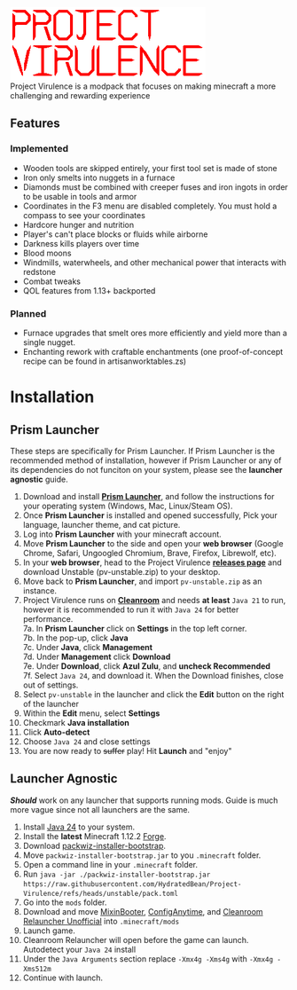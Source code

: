 ![Project Virulence](resources/projectvirulence/title_cropped.png)\
Project Virulence is a modpack that focuses on making minecraft a more challenging and rewarding experience
## Features
### Implemented
- Wooden tools are skipped entirely, your first tool set is made of stone
- Iron only smelts into nuggets in a furnace
- Diamonds must be combined with creeper fuses and iron ingots in order to be usable in tools and armor
- Coordinates in the F3 menu are disabled completely. You must hold a compass to see your coordinates
- Hardcore hunger and nutrition
- Player's can't place blocks or fluids while airborne
- Darkness kills players over time
- Blood moons
- Windmills, waterwheels, and other mechanical power that interacts with redstone
- Combat tweaks
- QOL features from 1.13+ backported

### Planned
- Furnace upgrades that smelt ores more efficiently and yield more than a single nugget.
- Enchanting rework with craftable enchantments (one proof-of-concept recipe can be found in artisanworktables.zs)

# Installation
## Prism Launcher
These steps are specifically for Prism Launcher. If Prism Launcher is the recommended method of installation, however if Prism Launcher or any of its dependencies do not funciton on your system, please see the **launcher agnostic** guide.
1. Download and install **[Prism Launcher](https://prismlauncher.org)**, and follow the instructions for your operating system (Windows, Mac, Linux/Steam OS).
2. Once **Prism Launcher** is installed and opened successfully, Pick your language, launcher theme, and cat picture.
3. Log into **Prism Launcher** with your minecraft account.
4. Move **Prism Launcher** to the side and open your **web browser** (Google Chrome, Safari, Ungoogled Chromium, Brave, Firefox, Librewolf, etc).
5. In your **web browser**, head to the Project Virulence **[releases page](https://github.com/HydratedBean/Project-Virulence/releases)** and download Unstable (pv-unstable.zip) to your desktop.
6. Move back to **Prism Launcher**, and import ``pv-unstable.zip`` as an instance.
7. Project Virulence runs on **[Cleanroom](https://cleanroommc.com/)** and needs **at least** `Java 21` to run, however it is recommended to run it with `Java 24` for better performance. \
7a. In **Prism Launcher** click on **Settings** in the top left corner. \
7b. In the pop-up, click **Java** \
7c. Under **Java**, click **Management** \
7d. Under **Management** click **Download** \
7e. Under **Download**, click **Azul Zulu**, and **uncheck Recommended** \
7f. Select ``Java 24``, and download it. When the Download finishes, close out of settings.
8. Select ``pv-unstable`` in the launcher and click the **Edit** button on the right of the launcher
9. Within the **Edit** menu, select **Settings**
10. Checkmark **Java installation**
11. Click **Auto-detect**
12. Choose ``Java 24`` and close settings
13. You are now ready to ~~suffer~~ play! Hit **Launch** and "enjoy"

## Launcher Agnostic
***Should*** work on any launcher that supports running mods. Guide is much more vague since not all launchers are the same.

1. Install [Java 24](https://www.azul.com/downloads/?package=jdk#zulu) to your system.
2. Install the **latest** Minecraft 1.12.2 [Forge](https://files.minecraftforge.net/net/minecraftforge/forge/index_1.12.2.html).
3. Download [packwiz-installer-bootstrap](https://github.com/packwiz/packwiz-installer-bootstrap/releases).
4. Move `packwiz-installer-bootstrap.jar` to you `.minecraft` folder.
5. Open a command line in your `.minecraft` folder.
6. Run `java -jar ./packwiz-installer-bootstrap.jar https://raw.githubusercontent.com/HydratedBean/Project-Virulence/refs/heads/unstable/pack.toml`
7. Go into the `mods` folder.
8. Download and move [MixinBooter](https://legacy.curseforge.com/minecraft/mc-mods/mixin-booter), [ConfigAnytime](https://legacy.curseforge.com/minecraft/mc-mods/configanytime), and [Cleanroom Relauncher Unofficial](https://legacy.curseforge.com/minecraft/mc-mods/cleanroom-relauncher-unofficial) into `.minecraft/mods`
9. Launch game.
10. Cleanroom Relauncher will open before the game can launch. Autodetect your `Java 24` install
11. Under the `Java Arguments` section replace `-Xmx4g -Xms4g` with `-Xmx4g -Xms512m`
12. Continue with launch.